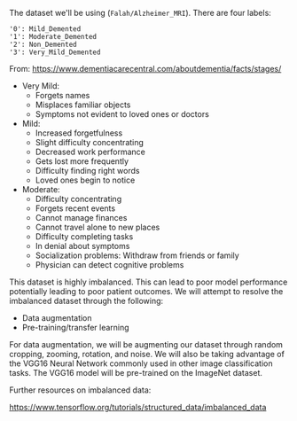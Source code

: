 The dataset we'll be using (`Falah/Alzheimer_MRI`). There are four labels:

    '0': Mild_Demented
    '1': Moderate_Demented
    '2': Non_Demented
    '3': Very_Mild_Demented

From: https://www.dementiacarecentral.com/aboutdementia/facts/stages/ 

* Very Mild:
    * Forgets names
    * Misplaces familiar objects
    * Symptoms not evident to loved ones or doctors
* Mild:
    * Increased forgetfulness
    * Slight difficulty concentrating
    * Decreased work performance
    * Gets lost more frequently
    * Difficulty finding right words
    * Loved ones begin to notice
* Moderate:
    * Difficulty concentrating
    * Forgets recent events
    * Cannot manage finances
    * Cannot travel alone to new places
    * Difficulty completing tasks
    * In denial about symptoms
    * Socialization problems: Withdraw from friends or family
    * Physician can detect cognitive problems

This dataset is highly imbalanced. This can lead to poor model performance potentially leading to poor patient outcomes. We will attempt to resolve the imbalanced dataset through the following:

* Data augmentation
* Pre-training/transfer learning

For data augmentation, we will be augmenting our dataset through random cropping, zooming, rotation, and noise. We will also be taking advantage of the VGG16 Neural Network commonly used in other image classification tasks. The VGG16 model will be pre-trained on the ImageNet dataset.

Further resources on imbalanced data:


https://www.tensorflow.org/tutorials/structured_data/imbalanced_data
